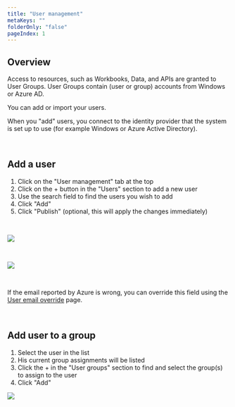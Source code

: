 ```yaml
---
title: "User management"
metaKeys: ""
folderOnly: "false"
pageIndex: 1
---
```

## Overview

Access to resources, such as Workbooks, Data, and APIs are granted to User Groups. User Groups contain (user or group) accounts from Windows or Azure AD.

You can add or import your users.

When you "add" users, you connect to the identity provider that the system is set up to use (for example Windows or Azure Active Directory).

<br/>

## Add a user

1. Click on the "User management" tab at the top
2. Click on the + button in the "Users" section to add a new user
3. Use the search field to find the users you wish to add
4. Click "Add"
5. Click "Publish" (optional, this will apply the changes immediately)
<br/>

![](https://profitbasedocs.blob.core.windows.net/plannerimages/add_user.png)

<br/>

![](https://profitbasedocs.blob.core.windows.net/plannerimages/add_user2.png)

<br/>

If the email reported by Azure is wrong, you can override this field using the [User email override](user-email-override.md) page.

<br/>

## Add user to a group

1. Select the user in the list
2. His current group assignments will be listed
3. Click the + in the "User groups" section to find and select the group(s) to assign to the user
4. Click "Add"

![](https://profitbasedocs.blob.core.windows.net/plannerimages/add_user_group.png)


